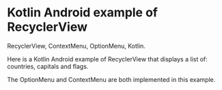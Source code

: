#  Kotlin Android example of RecyclerView 
RecyclerView, ContextMenu, OptionMenu, Kotlin.


Here is a Kotlin Android example of RecyclerView that displays a list of: countries, capitals and flags.

The OptionMenu and ContextMenu are both implemented in this example.
